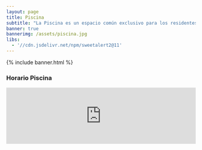 ```yaml
---
layout: page
title: Piscina
subtitle: "La Piscina es un espacio común exclusivo para los residentes"
banner: true
bannerimg: /assets/piscina.jpg
libs:
  - '//cdn.jsdelivr.net/npm/sweetalert2@11'
---
```


{% include banner.html %}


<h3 class="fs-1 text-center text-uppercase mt-4">Horario Piscina</h3>

<iframe src="https://embed.styledcalendar.com/#WFnriTjfz2PcNNt3E9lc" title="Styled Calendar" class="styled-calendar-container" style="width: 100%; border: none;" data-cy="calendar-embed-iframe"></iframe>
<script async type="module" src="https://embed.styledcalendar.com/assets/parent-window.js"></script>